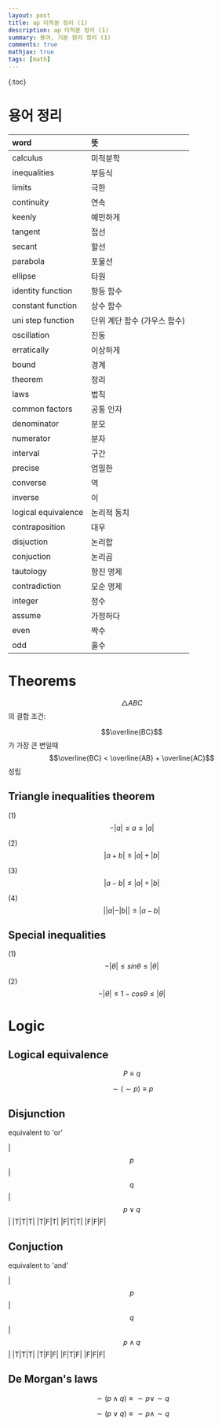 ```yaml
---
layout: post
title: ap 미적분 정리 (1)
description: ap 미적분 정리 (1)
summary: 용어, 기본 원리 정리 (1)
comments: true
mathjax: true
tags: [math]
---
```


{:toc}

# 용어 정리

| word                | 뜻                           |
| :------------------ | :--------------------------- |
| calculus            | 미적분학                     |
| inequalities        | 부등식                       |
| limits              | 극한                         |
| continuity          | 연속                         |
| keenly              | 예민하게                     |
| tangent             | 접선                         |
| secant              | 할선                         |
| parabola            | 포물선                       |
| ellipse             | 타원                         |
| identity function   | 항등 함수                    |
| constant function   | 상수 함수                    |
| uni step function   | 단위 계단 함수 (가우스 함수) |
| oscillation         | 진동                         |
| erratically         | 이상하게                     |
| bound               | 경계                         |
| theorem             | 정리                         |
| laws                | 법칙                         |
| common factors      | 공통 인자                    |
| denominator         | 분모                         |
| numerator           | 분자                         |
| interval            | 구간                         |
| precise             | 엄밀한                       |
| converse            | 역                           |
| inverse             | 이                           |
| logical equivalence | 논리적 동치                  |
| contraposition      | 대우                         |
| disjuction          | 논리합                       |
| conjuction          | 논리곱                       |
| tautology           | 항진 명제                    |
| contradiction       | 모순 명제                    |
| integer             | 정수                         |
| assume              | 가정하다                     |
| even                | 짝수                         |
| odd                 | 홀수                         |

# Theorems

$$\bigtriangleup{ABC}$$ 의 결합 조건:

$$\overline{BC}$$가 가장 큰 변일때
$$\overline{BC} < \overline{AB} + \overline{AC}$$ 성립

## Triangle inequalities theorem

(1)
$$ -|a| \leq a \leq |a| $$

(2)
$$|a+b| \leq |a| + |b|$$

(3)
$$|a-b| \leq |a| + |b|$$

(4)
$$||a|-|b|| \leq |a-b|$$

## Special inequalities

(1)
$$-|\theta| \leq sin\theta \leq |\theta|$$

(2)
$$-|\theta| \leq 1 - cos \theta \leq |\theta|$$

# Logic

## Logical equivalence

$$P\equiv{q}$$

$$\sim(\sim p)\equiv{p}$$

## Disjunction

equivalent to 'or'

|$$p$$|$$q$$|$$p \lor q$$|
|T|T|T|
|T|F|T|
|F|T|T|
|F|F|F|

## Conjuction

equivalent to 'and'

|$$p$$|$$q$$|$$p \wedge q$$|
|T|T|T|
|T|F|F|
|F|T|F|
|F|F|F|

## De Morgan's laws

$$\sim(p \wedge q) \equiv {\sim{p}\lor\sim{q}}$$

$$\sim(p \lor q) \equiv \sim{p}\wedge \sim{q}$$
